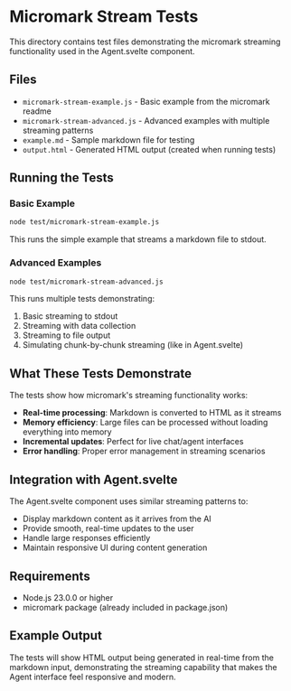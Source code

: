 # Micromark Stream Tests

This directory contains test files demonstrating the micromark streaming functionality used in the Agent.svelte component.

## Files

- `micromark-stream-example.js` - Basic example from the micromark readme
- `micromark-stream-advanced.js` - Advanced examples with multiple streaming patterns
- `example.md` - Sample markdown file for testing
- `output.html` - Generated HTML output (created when running tests)

## Running the Tests

### Basic Example

```bash
node test/micromark-stream-example.js
```

This runs the simple example that streams a markdown file to stdout.

### Advanced Examples

```bash
node test/micromark-stream-advanced.js
```

This runs multiple tests demonstrating:
1. Basic streaming to stdout
2. Streaming with data collection
3. Streaming to file output
4. Simulating chunk-by-chunk streaming (like in Agent.svelte)

## What These Tests Demonstrate

The tests show how micromark's streaming functionality works:

- **Real-time processing**: Markdown is converted to HTML as it streams
- **Memory efficiency**: Large files can be processed without loading everything into memory
- **Incremental updates**: Perfect for live chat/agent interfaces
- **Error handling**: Proper error management in streaming scenarios

## Integration with Agent.svelte

The Agent.svelte component uses similar streaming patterns to:
- Display markdown content as it arrives from the AI
- Provide smooth, real-time updates to the user
- Handle large responses efficiently
- Maintain responsive UI during content generation

## Requirements

- Node.js 23.0.0 or higher
- micromark package (already included in package.json)

## Example Output

The tests will show HTML output being generated in real-time from the markdown input, demonstrating the streaming capability that makes the Agent interface feel responsive and modern. 
